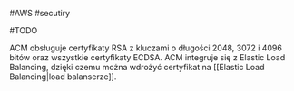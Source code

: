 #AWS #secutiry 

#TODO 

ACM obsługuje certyfikaty RSA z kluczami o długości 2048, 3072 i 4096 bitów oraz wszystkie certyfikaty ECDSA. ACM integruje się z Elastic Load Balancing, dzięki czemu można wdrożyć certyfikat na [[Elastic Load Balancing|load balanserze]].